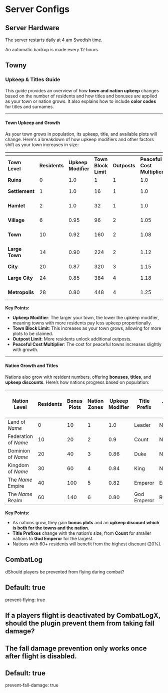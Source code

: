 # Server Configs

## Server Hardware

The server restarts daily at 4 am Swedish time.&#x20;

An automatic backup is made every 12 hours.

## Towny

### **Upkeep & Titles Guide**

This guide provides an overview of how **town and nation upkeep** changes based on the number of residents and how titles and bonuses are applied as your town or nation grows. It also explains how to include **color codes** for titles and surnames.

***

#### **Town Upkeep and Growth**

As your town grows in population, its upkeep, title, and available plots will change. Here's a breakdown of how upkeep modifiers and other factors shift as your town increases in size:

<table data-header-hidden><thead><tr><th></th><th width="82"></th><th></th><th></th><th width="70"></th><th></th><th></th><th></th></tr></thead><tbody><tr><td><strong>Town Level</strong></td><td><strong>Residents</strong></td><td><strong>Upkeep Modifier</strong></td><td><strong>Town Block Limit</strong></td><td><strong>Outposts</strong></td><td><strong>Peaceful Cost Multiplier</strong></td><td><strong>Mayor Title</strong></td><td><strong>Town Name</strong></td></tr><tr><td><strong>Ruins</strong></td><td>0</td><td>1.0</td><td>1</td><td>1</td><td>1.0</td><td>Spirit</td><td><em>Name</em> Ruins</td></tr><tr><td><strong>Settlement</strong></td><td>1</td><td>1.0</td><td>16</td><td>1</td><td>1.0</td><td>Hermit</td><td><em>Name</em> (Settlement)</td></tr><tr><td><strong>Hamlet</strong></td><td>2</td><td>1.0</td><td>32</td><td>1</td><td>1.0</td><td>Chief</td><td><em>Name</em> (Hamlet)</td></tr><tr><td><strong>Village</strong></td><td>6</td><td>0.95</td><td>96</td><td>2</td><td>1.05</td><td>Baron Von</td><td><em>Name</em> (Village)</td></tr><tr><td><strong>Town</strong></td><td>10</td><td>0.92</td><td>160</td><td>2</td><td>1.08</td><td>Viscount</td><td><em>Name</em> (Town)</td></tr><tr><td><strong>Large Town</strong></td><td>14</td><td>0.90</td><td>224</td><td>2</td><td>1.12</td><td>Count Von</td><td><em>Name</em> (Large Town)</td></tr><tr><td><strong>City</strong></td><td>20</td><td>0.87</td><td>320</td><td>3</td><td>1.15</td><td>Earl</td><td><em>Name</em> (City)</td></tr><tr><td><strong>Large City</strong></td><td>24</td><td>0.85</td><td>384</td><td>4</td><td>1.18</td><td>Duke</td><td><em>Name</em> (Large City)</td></tr><tr><td><strong>Metropolis</strong></td><td>28</td><td>0.80</td><td>448</td><td>4</td><td>1.25</td><td>Lord</td><td><em>Name</em> (Metropolis)</td></tr></tbody></table>

**Key Points:**

* **Upkeep Modifier**: The larger your town, the lower the upkeep modifier, meaning towns with more residents pay less upkeep proportionally.
* **Town Block Limit**: This increases as your town grows, allowing for more plots to be claimed.
* **Outpost Limit**: More residents unlock additional outposts.
* **Peaceful Cost Multiplier**: The cost for peaceful towns increases slightly with growth.

***

#### **Nation Growth and Titles**

Nations also grow with resident numbers, offering **bonuses**, **titles**, and **upkeep discounts**. Here’s how nations progress based on population:

| Nation Level         | Residents | Bonus Plots | Nation Zones | Upkeep Modifier | Title Prefix | Title  | Peaceful Cost Multiplier | Bonus Outpost Limit | Capital Bonus Outpost Limit | Discount (%) |
| -------------------- | --------- | ----------- | ------------ | --------------- | ------------ | ------ | ------------------------ | ------------------- | --------------------------- | ------------ |
| Land of _Name_       | 0         | 10          | 1            | 1.0             | Leader       | Nation | 1.0                      | 0                   | 0                           | 0%           |
| Federation of _Name_ | 10        | 20          | 2            | 0.9             | Count        | Nation | 1.0                      | 1                   | 1                           | 10%          |
| Dominion of _Name_   | 20        | 40          | 3            | 0.86            | Duke         | Nation | 1.1                      | 2                   | 2                           | 14%          |
| Kingdom of _Name_    | 30        | 60          | 4            | 0.84            | King         | Nation | 1.15                     | 3                   | 2                           | 16%          |
| The _Name_ Empire    | 40        | 100         | 5            | 0.82            | Emperor      | Empire | 1.2                      | 4                   | 3                           | 18%          |
| The _Name_ Realm     | 60        | 140         | 6            | 0.80            | God Emperor  | Realm  | 1.3                      | 5                   | 3                           | 20%          |

**Key Points:**

* As nations grow, they gain **bonus plots** and an **upkeep discount which is both for the towns and the nation**.
* **Title Prefixes** change with the nation’s size, from **Count** for smaller nations to **God Emperor** for the largest.
* Nations with 60+ residents will benefit from the highest discount (20%).

## CombatLog

dShould players be prevented from flying during combat?

## Default: true

prevent-flying: true

## If a players flight is deactivated by CombatLogX, should the plugin prevent them from taking fall damage?

## The fall damage prevention only works once after flight is disabled.

## Default: true

prevent-fall-damage: true



